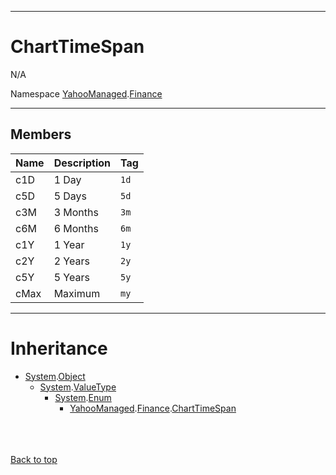 
---


# ChartTimeSpan #
N/A

Namespace [YahooManaged](namespaceYahooManaged.md).[Finance](namespaceYahooManagedFinance.md)


---

## Members ##

| **Name** | **Description** | **Tag** |
|:---------|:----------------|:--------|
| c1D      | 1 Day           | `1d`    |
| c5D      | 5 Days          | `5d`    |
| c3M      | 3 Months        | `3m`    |
| c6M      | 6 Months        | `6m`    |
| c1Y      | 1 Year          | `1y`    |
| c2Y      | 2 Years         | `2y`    |
| c5Y      | 5 Years         | `5y`    |
| cMax     | Maximum         | `my`    |


---

# Inheritance #

  * [System](http://msdn.microsoft.com/en-US/library/system.aspx).[Object](http://msdn.microsoft.com/en-US/library/system.object.aspx)
    * [System](http://msdn.microsoft.com/en-US/library/system.aspx).[ValueType](http://social.msdn.microsoft.com/search/en-us/?query=ValueType)
      * [System](http://msdn.microsoft.com/en-US/library/system.aspx).[Enum](http://msdn.microsoft.com/en-us/library/8h84wky1(VS.80).aspx)
        * [YahooManaged](namespaceYahooManaged.md).[Finance](namespaceYahooManagedFinance.md).[ChartTimeSpan](enumChartTimeSpan#.md)
<br></br>

<br></br>
[Back to top](enumChartTimeSpan#ChartTimeSpan.md)